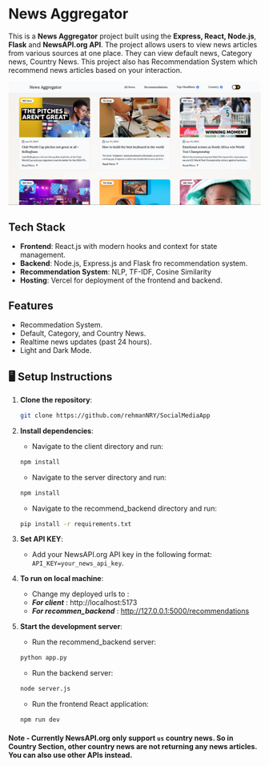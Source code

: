 # News Aggregator

This is a **News Aggregator** project built using the **Express, React, Node.js**, **Flask** and **NewsAPI.org API**. The project allows users to view news articles from various sources at one place. They can view default news, Category news, Country News. This project also has Recommendation System which recommend news articles based on your interaction. 

![Website Screenshot](./client/public/Screenshot.png)

## Tech Stack 

- **Frontend**: React.js with modern hooks and context for state management.
- **Backend**: Node.js, Express.js and Flask fro recommendation system.
- **Recommendation System**: NLP, TF-IDF, Cosine Similarity 
- **Hosting**: Vercel for deployment of the frontend and backend.

## Features

- Recommedation System.
- Default, Category, and Country News.
- Realtime news updates (past 24 hours).
- Light and Dark Mode.

## 🖥️ Setup Instructions

1. **Clone the repository**:
    ```bash
    git clone https://github.com/rehmanNRY/SocialMediaApp
    ```
2. **Install dependencies**:
   - Navigate to the client directory and run:
    ```bash
    npm install
    ```
    - Navigate to the server directory and run:
    ```bash
    npm install
    ```
    - Navigate to the recommend_backend directory and run:
    ```bash
    pip install -r requirements.txt
    ```
3. **Set API KEY**:    
   - Add your NewsAPI.org API key in the following format: `API_KEY=your_news_api_key`.

4. **To run on local machine**:
   - Change my deployed urls to :
    - ***For client*** : http://localhost:5173
    - ***For recommen_backend*** : http://127.0.0.1:5000/recommendations
      
5. **Start the development server**:
   - Run the recommend_backend server:
    ```bash
    python app.py
    ```
    - Run the backend server:
    ```bash
    node server.js
    ```
   - Run the frontend React application:
    ```bash
    npm run dev
    ```

#### Note - Currently NewsAPI.org only support `us` country news. So in Country Section, other country news are not returning any news articles. You can also use other APIs instead. 
